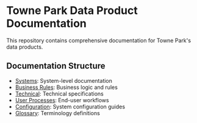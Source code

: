 # Towne Park Data Product Documentation

This repository contains comprehensive documentation for Towne Park's data products.

## Documentation Structure

- [Systems](./systems/): System-level documentation
- [Business Rules](./business-rules/): Business logic and rules
- [Technical](./technical/): Technical specifications
- [User Processes](./user-processes/): End-user workflows
- [Configuration](./configuration/): System configuration guides
- [Glossary](./glossary.md): Terminology definitions

